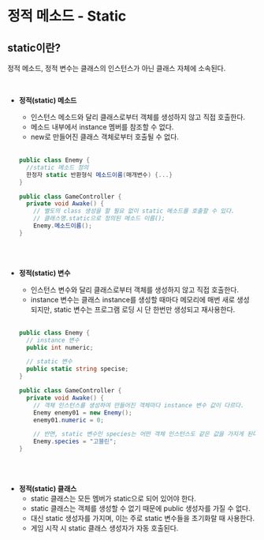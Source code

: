 # 정적 메소드 - Static

## static이란?

정적 메소드, 정적 변수는 클래스의 인스턴스가 아닌 클래스 자체에 소속된다.

<br>

- **정적(static) 메소드**
  - 인스턴스 메소드와 달리 클래스로부터 객체를 생성하지 않고 직접 호출한다.
  - 메소드 내부에서 instance 멤버를 참조할 수 없다.
  - new로 만들어진 클래스 객체로부터 호출될 수 없다.

  <br>

  ```csharp
  public class Enemy {
    //static 메소드 정의
    한정자 static 반환형식 메소드이름(매개변수) {...}
  }

  public class GameController {
    private void Awake() {
      // 별도의 class 생성을 할 필요 없이 static 메소드를 호출할 수 있다.
      // 클래스명.static으로 정의된 메소드 이름();
      Enemy.메소드이름();
  }
  ```

<br><br>

- **정적(static) 변수**
  - 인스턴스 변수와 달리 클래스로부터 객체를 생성하지 않고 직접 호출한다.
  - instance 변수는 클래스 instance를 생성할 때마다 메모리에 매번 새로 생성되지만, static 변수는 프로그램 로딩 시 단 한번만 생성되고 재사용한다.

  <br>

  ```csharp
  public class Enemy {
    // instance 변수
    public int numeric;

    // static 변수
    public static string specise;
  }

  public class GameController {
    private void Awake() {
      // 객체 인스턴스를 생성하여 만들어진 객체마다 instance 변수 값이 다르다.
      Enemy enemy01 = new Enemy();
      enemy01.numeric = 0;

      // 반면, static 변수인 species는 어떤 객체 인스턴스도 같은 값을 가지게 된다.
      Enemy.species = "고블린";
  }
  ```

<br><br>

- **정적(static) 클래스**
  - static 클래스는 모든 멤버가 static으로 되어 있어야 한다.
  - static 클래스는 객체를 생성할 수 없기 때문에 public 생성자를 가질 수 없다.
  - 대신 static 생성자를 가지며, 이는 주로 static 변수들을 초기화랄 때 사용한다.
  - 게임 시작 시 static 클래스 생성자가 자동 호출된다.
